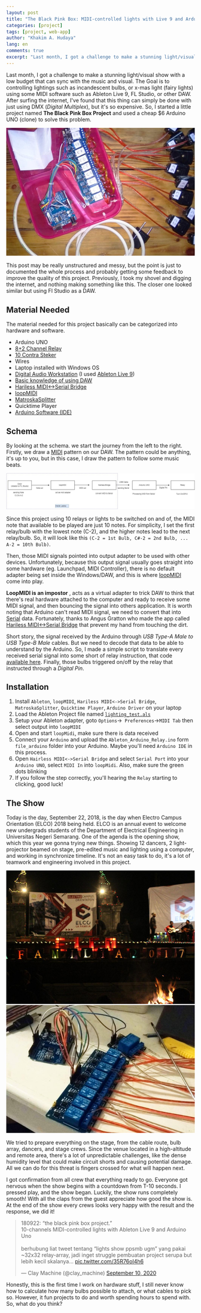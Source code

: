 ```yaml
---
layout: post
title: "The Black Pink Box: MIDI-controlled lights with Live 9 and Arduino"
categories: [project]
tags: [project, web-app]
author: "Khakim A. Hudaya"
lang: en
comments: true
excerpt: "Last month, I got a challenge to make a stunning light/visual show with a low budget that can sync with the music and visual. The Goal is to controlling lightings such as incandescent bulbs, or x-mas light (fairy lights) using some MIDI software such as Ableton Live 9, FL Studio, or other DAW. After surfing the internet, I've found that this thing can simply be done with just using DMX (Digital Multiplex), but it's so expensive. So, I started a little project named The Black Pink Box Project and used a cheap $6 Arduino UNO (clone) to solve this problem."
---
```


Last month, I got a challenge to make a stunning light/visual show with a low budget that can sync with the music and visual. The Goal is to controlling lightings such as incandescent bulbs, or x-mas light (fairy lights) using some MIDI software such as Ableton Live 9, FL Studio, or other DAW. After surfing the internet, I've found that this thing can simply be done with just using DMX (*Digital Multiplex*), but it's so expensive. So, I started a little project named **The Black Pink Box Project** and used a cheap $6 Arduino UNO (clone) to solve this problem. 

<img src="/assets/img/blog/theblackpinkbox_003.jpg" title="The Black Pink Box Project — 10-channels MIDI-controlled lights with Ableton Live 9 and Arduino Uno">

This post may be really unstructured and messy, but the point is just to documented the whole process and probably getting some feedback to improve the quality of this project. Previously, I took my shovel and digging the internet, and nothing making something like this. The closer one looked similar but using Fl Studio as a DAW. 

## Material Needed
The material needed for this project basically can be categorized into hardware and software. 
- Arduino UNO
- [8+2 Channel Relay](https://bl.app.link/T9K1deSIsQ)
- [10 Contra Steker](https://kabelnym.com/shop/brand-series/broco-series/kontra-steker-hitam-broco-334n/)
- Wires
- Laptop installed with Windows OS
- [Digital Audio Workstation](https://en.wikipedia.org/wiki/Digital_audio_workstation) (I used [Ableton Live 9](https://www.ableton.com/en/trial/))
- [Basic knowledge of using DAW](https://www.youtube.com/watch?v=1QPQoZGAA88)
- [Hariless MIDI<->Serial Bridge](http://projectgus.github.com/hairless-midiserial)
- [loopMIDI](https://www.tobias-erichsen.de/software/loopmidi.html)
- [MatroskaSplitter](http://www.free-codecs.com/download/matroska_splitter.htm)
- Quicktime Player
- [Arduino Software (IDE)](https://www.arduino.cc/en/Main/Software)

## Schema
By looking at the schema. we start the journey from the left to the right. Firstly, we draw a [MIDI](https://en.wikipedia.org/wiki/MIDI) pattern on our DAW. The pattern could be anything, it's up to you, but in this case, I draw the pattern to follow some music beats.


<img src="/assets/img/blog/theblackpinkbox_004_2.jpg" title="In the nutshell schema of The Black Pink Box">


Since this project using 10 relays or lights to be switched on and of, the MIDI note that available to be played are just 10 notes. For simplicity, I set the first relay/bulb with the lowest note (C-2), and the higher notes lead to the next relay/bulb. So, it will look like this `(C-2 = 1st Bulb, C#-2 = 2nd Bulb, ... A-2 = 10th Bulb)`.

Then, those MIDI signals pointed into output adapter to be used with other devices. Unfortunately, because this output signal usually goes straight into some hardware (eg. Launchpad, MIDI Controller), there is no default adapter being set inside the Windows/DAW, and this is where [loopMIDI](https://www.tobias-erichsen.de/software/loopmidi.html)  come into play.

**LoopMIDI is an impostor** , acts as a virtual adapter to trick DAW to think that there's real hardware attached to the computer and ready to receive some MIDI signal, and then bouncing the signal into others application. It is worth noting that Arduino can't read MIDI signal,  we need to convert that into [Serial](https://en.wikipedia.org/wiki/Serial_communication) data. Fortunately, thanks to Angus Gratton who made the app called [Hariless MIDI<->Serial Bridge](http://projectgus.github.com/hairless-midiserial) that prevent my hand from touching the dirt. 

Short story, the signal received by the Arduino through *USB Type-A Male to USB Type-B Male* cables. But we need to decode that data to be able to understand by the Arduino. So, I made a simple script to translate every received serial signal into some short of relay instruction, that code [available here](https://github.com/elybin/Black-Pink-Box/blob/master/file_arduino/Ableton_Arduino_Relay.ino). Finally, those bulbs triggered on/off by the relay that instructed through a *Digital Pin*.
  
## Installation
1. Install `Ableton`, `loopMIDI`, `Hariless MIDI<->Serial Bridge`, `MatroskaSplitter`,  `Quicktime Player`, `Arduino Driver` on your laptop
2. Load the Ableton Project file named [`lighting_test.als`](https://github.com/elybin/Black-Pink-Box) 
3. Setup your Ableton adapter, goto `Options`->` Preferences`->`MIDI Tab` then select output into `loopMIDI`
4. Open and start `loopMidi`, make sure there is data received
5. Connect your `Arduino` and upload the `Ableton_Arduino_Relay.ino` form `file_arduino` folder into your Arduino. Maybe you'll need `Arduino IDE` in this process.
6. Open `Hairless MIDI<->Serial Bridge` and select `Serial Port` into your `Arduino UNO`, select `MIDI In` into `loopMidi`. Also, make sure the green dots blinking
7. If you follow the step correctly, you'll hearing the `Relay` starting to clicking, good luck!

## The Show 
Today is the day, September 22, 2018, is the day when Electro Campus Orientation (ELCO) 2018 being held. ELCO is an annual event to welcome new undergrads students of the Department of Electrical Engineering in Universitas Negeri Semarang. One of the agenda is the opening show, which this year we gonna trying new things. Showing 12 dancers, 2 light-projector beamed on stage, pre-edited music and lighting using a computer, and working in synchronize timeline. It's not an easy task to do, it's a lot of teamwork and engineering involved in this project.

<img src="/assets/img/blog/theblackpinkbox_001.jpeg" title="ELCO held in Gedong Songo, Semarang — I still looking for image from 2018 this one is 2017">

<img src="/assets/img/blog/theblackpinkbox_002_2.jpg" title="Closer look of the circuit, look at those cables how cool it is!">

We tried to prepare everything on the stage,  from the cable route, bulb array, dancers, and stage crews. Since the venue located in a high-altitude and remote area, there's a lot of unpredictable challenges, like the dense humidity level that could make circuit shorts and causing potential damage.  All we can do for this threat is fingers crossed for what will happen next. 

I got confirmation from all crew that everything ready to go.  Everyone got nervous when the show begins with a countdown from T-10 seconds. I pressed play, and the show began. Luckily, the show runs completely smooth! With all the claps from the guest appreciate how good the show is. At the end of the show every crews looks very happy with the result and the response, we did it! 

<div class="tweet-container">
<blockquote class="twitter-tweet"><p lang="in" dir="ltr">180922: “the black pink box project.” <br>10-channels MIDI-controlled lights with Ableton Live 9 and Arduino Uno<br><br>berhubung liat tweet tentang “lights show ppsmb ugm” yang pakai ~32x32 relay-array, jadi inget struggle pembuatan project serupa but lebih kecil skalanya... <a href="https://t.co/35R76oI4h6">pic.twitter.com/35R76oI4h6</a></p>&mdash; Clay Machine (@clay_machine) <a href="https://twitter.com/clay_machine/status/1303938295122989058?ref_src=twsrc%5Etfw">September 10, 2020</a></blockquote> <script async src="https://platform.twitter.com/widgets.js" charset="utf-8"></script>
</div>

Honestly, this is the first time I work on hardware stuff, I still never know how to calculate how many bulbs possible to attach, or what cables to pick so. However, it fun projects to do and worth spending hours to spend with. So, what do you think?



